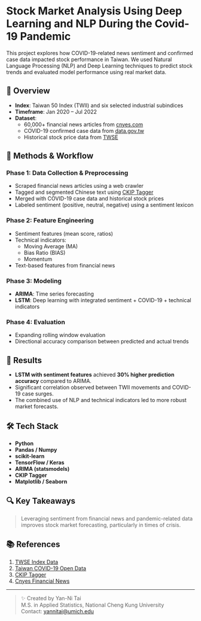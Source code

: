 # Stock Market Analysis Using Deep Learning and NLP During the Covid-19 Pandemic

This project explores how COVID-19-related news sentiment and confirmed case data impacted stock performance in Taiwan. We used Natural Language Processing (NLP) and Deep Learning techniques to predict stock trends and evaluated model performance using real market data.

## 📌 Overview

- **Index**: Taiwan 50 Index (TWII) and six selected industrial subindices
- **Timeframe**: Jan 2020 – Jul 2022
- **Dataset**:
  - 60,000+ financial news articles from [cnyes.com](https://www.cnyes.com)
  - COVID-19 confirmed case data from [data.gov.tw](https://data.gov.tw/dataset/120451)
  - Historical stock price data from [TWSE](https://www.twse.com.tw)

## 🧠 Methods & Workflow

### Phase 1: Data Collection & Preprocessing
- Scraped financial news articles using a web crawler
- Tagged and segmented Chinese text using [CKIP Tagger](https://github.com/ckiplab/ckiptagger)
- Merged with COVID-19 case data and historical stock prices
- Labeled sentiment (positive, neutral, negative) using a sentiment lexicon

### Phase 2: Feature Engineering
- Sentiment features (mean score, ratios)
- Technical indicators:  
  - Moving Average (MA)  
  - Bias Ratio (BIAS)  
  - Momentum  
- Text-based features from financial news

### Phase 3: Modeling
- **ARIMA**: Time series forecasting
- **LSTM**: Deep learning with integrated sentiment + COVID-19 + technical indicators

### Phase 4: Evaluation
- Expanding rolling window evaluation
- Directional accuracy comparison between predicted and actual trends

## 🎯 Results

- **LSTM with sentiment features** achieved **30% higher prediction accuracy** compared to ARIMA.
- Significant correlation observed between TWII movements and COVID-19 case surges.
- The combined use of NLP and technical indicators led to more robust market forecasts.

## 🛠 Tech Stack

- **Python**
- **Pandas / Numpy**
- **scikit-learn**
- **TensorFlow / Keras**
- **ARIMA (statsmodels)**
- **CKIP Tagger**
- **Matplotlib / Seaborn**

## 🔍 Key Takeaways

> Leveraging sentiment from financial news and pandemic-related data improves stock market forecasting, particularly in times of crisis.

## 📚 References

1. [TWSE Index Data](https://www.twse.com.tw/zh/page/products/indices/series.html)  
2. [Taiwan COVID-19 Open Data](https://data.gov.tw/dataset/120451)  
3. [CKIP Tagger](https://github.com/ckiplab/ckiptagger)  
4. [Cnyes Financial News](https://www.cnyes.com)

---

> ✨ Created by Yan-Ni Tai  
> M.S. in Applied Statistics, National Cheng Kung University  
> Contact: yannitai@umich.edu
